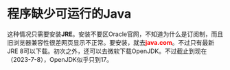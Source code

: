 # 程序缺少可运行的Java

这种情况只需要安装**JRE**。安装不要区Oracle官网，不知道为什么是订阅制，而且旧浏览器兼容性很差网页显示不正常。要安装，就去<a style="color:red"><strong>java.com</strong></a>。不过只有最新JRE 8可以下载。初次之外，还可以去微软下载OpenJDK。不过截止到现在（2023-7-8），OpenJDK似乎只到17。